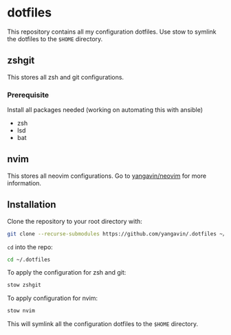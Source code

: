 # dotfiles

This repository contains all my configuration dotfiles. Use stow to symlink the dotfiles to the `$HOME` directory.

## zshgit

This stores all zsh and git configurations.

### Prerequisite

Install all packages needed (working on automating this with ansible)

- zsh
- lsd
- bat

## nvim

This stores all neovim configurations. Go to [yangavin/neovim](https://github.com/yangavin/nvim/tree/main) for more information.

## Installation

Clone the repository to your root directory with:

```bash
git clone --recurse-submodules https://github.com/yangavin/.dotfiles ~/.dotfiles
```

`cd` into the repo:

```bash
cd ~/.dotfiles
```

To apply the configuration for zsh and git:

```bash
stow zshgit
```

To apply configuration for nvim:

```bash
stow nvim
```

This will symlink all the configuration dotfiles to the `$HOME` directory.
